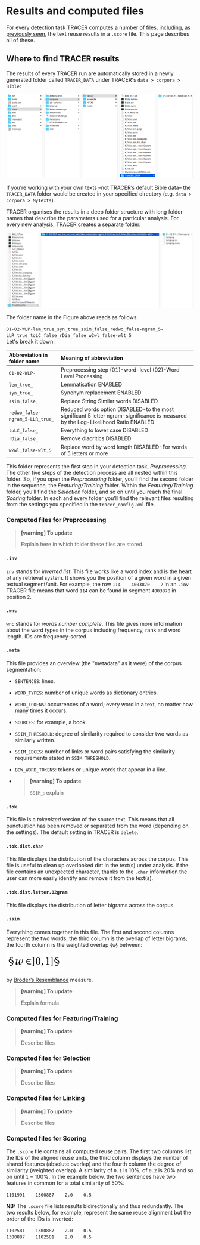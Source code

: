 # Results and computed files

For every detection task TRACER computes a number of files, including, [as previously seen](/configuration/step-5-scoring.md), the text reuse results in a `.score` file. This page describes all of these.

## Where to find TRACER results

The results of every TRACER run are automatically stored in a newly generated folder called `TRACER_DATA` under TRACER's `data > corpora > Bible`:

![folder-structure](/assets/tracer_data.png "The folder path and location of the text reuse results produced by TRACER.")

If you’re working with your own texts –not TRACER’s default Bible data– the `TRACER_DATA` folder would be created in your specified directory \(e.g. `data > corpora > MyTexts`\).

TRACER organises the results in a deep folder structure with long folder names that describe the parameters used for a particular analysis. For every new analysis, TRACER creates a separate folder.

![folder-name](/assets/tracer_data_sub.png "The folder structure within TRACER_DATA. Long folder names are used to reflect the property settings in the TRACER tracer_config.xml file. This system allows users to better locate their results, especially when running TRACER multiple times with modified parameters.")

The folder name in the Figure above reads as follows:

`01-02-WLP-lem_true_syn_true_ssim_false_redwo_false-ngram_5-LLR_true_toLC_false_rDia_false_w2wl_false-wlt_5`  
Let's break it down:

| Abbreviation in folder name | Meaning of abbreviation |
| :--- | :--- |
| `01-02-WLP-` | Preprocessing step \(01\)-word-level \(02\)-Word Level Processing |
| `lem_true_` | Lemmatisation ENABLED |
| `syn_true_` | Synonym replacement ENABLED |
| `ssim_false_` | Replace String Similar words DISABLED |
| `redwo_false-ngram_5-LLR_true_` | Reduced words option DISABLED-to the most significant 5 letter ngram-significance is measured by the Log-Likelihood Ratio ENABLED |
| `toLC_false_` | Everything to lower case DISABLED |
| `rDia_false_` | Remove diacritics DISABLED |
| `w2wl_false-wlt_5` | Replace word by word length DISABLED-For words of 5 letters or more |

This folder represents the first step in your detection task, _Preprocessing_. The other five steps of the detection process are all nested within this folder.  So, if you open the _Preprocessing_ folder, you’ll find the second folder in the sequence, the _Featuring/Training_ folder. Within the _Featuring/Training_ folder, you’ll find the _Selection_ folder, and so on until you reach the final _Scoring_ folder. In each and every folder you’ll find the relevant files resulting from the settings you specified in the `tracer_config.xml` file.

### Computed files for Preprocessing

> **\[warning\] To update**
>
> Explain here in which folder these files are stored.

#### `.inv`

`inv` stands for _inverted list_. This file works like a word index and is the heart of any retrieval system. It shows you the position of a given word in a given textual segment/unit. For example, the row `114    4003870    2` in an `.inv` TRACER file means that word `114` can be found in segment `4003870` in position `2`.

#### `.wnc`

`wnc` stands for _words number complete_. This file gives more information about the word types in the corpus including frequency, rank and word length. IDs are frequency-sorted.

#### `.meta`

This file provides an overview \(the "metadata" as it were\) of the corpus segmentation:

* `SENTENCES`: lines.
* `WORD_TYPES`: number of unique words as dictionary entries.
* `WORD_TOKENS`: occurrences of a word; every word in a text, no matter how many times it occurs.
* `SOURCES`: for example, a book.
* `SSIM_THRESHOLD`: degree of similarity required to consider two words as similarly written.
* `SSIM_EDGES`: number of links or word pairs satisfying the similarity requirements stated in `SSIM_THRESHOLD`.
* `BOW_WORD_TOKENS`: tokens or unique words that appear in a line.

* > **\[warning\] To update**
  >
  > `SSIM_`: explain

#### `.tok`

This file is a _tokenized_ version of the source text. This means that all punctuation has been removed or separated from the word \(depending on the settings\). The default setting in TRACER is `delete`.

#### `.tok.dist.char`

This file displays the distribution of the characters across the corpus.  This file is useful to clean up overlooked dirt in the text\(s\) under analysis. If the file contains an unexpected character, thanks to the `.char` information the user can more easily identify and remove it from the text\(s\).

#### `.tok.dist.letter.02gram`

This file displays the distribution of letter bigrams across the corpus.

#### `.ssim`

Everything comes together in this file. The first and second columns represent the two words; the third column is the overlap of letter bigrams; the fourth column is the weighted overlap `§w§` between:

![](/assets/ssim.png)

by [Broder’s Resemblance](http://www.cs.princeton.edu/courses/archive/spr05/cos598E/bib/broder97resemblance.pdf) measure.

> **\[warning\] To update**
>
> Explain formula

### Computed files for Featuring/Training

> **\[warning\] To update**
>
> Describe files

### Computed files for Selection

> **\[warning\] To update**
>
> Describe files

### Computed files for Linking

> **\[warning\] To update**
>
> Describe files

### Computed files for Scoring

The `.score` file contains all computed reuse pairs. The first two columns list the IDs of the aligned reuse units, the third column displays the number of shared features \(absolute overlap\) and the fourth column the degree of similarity \(weighted overlap\). A similarity of `0.1` is 10%, of `0.2` is 20% and so on until `1` = 100%. In the example below, the two sentences have two features in common for a total similarity of 50%:

`1101991    1300887    2.0    0.5`

**NB:** The `.score` file lists results bidirectionally and thus redundantly. The two results below, for example, represent the same reuse alignment but the order of the IDs is inverted:

`1102581    1300887    2.0    0.5`  
`1300887    1102581    2.0    0.5`

